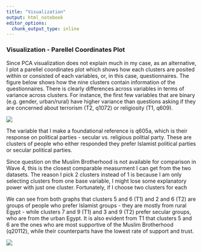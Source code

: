 ```yaml
---
title: "Visualization"
output: html_notebook
editor_options: 
  chunk_output_type: inline
---
```


### Visualization - Parellel Coordinates Plot

Since PCA visualization does not explain much in my case, as an alternative, I plot a parellel coordinates plot which shows how each clusters are posited within or consisted of each variables, or, in this case, questionnaires. The figure below shows how the nine clusters contain information of the questionnaires. There is clearly differences across variables in terms of variance across clusters. For instance, the first few variables that are binary (e.g. gender, urban/rural) have higher variance than questions asking if they are concerned about terrorism (T2, q1072) or religiosity (T1, q609).  

![](coord1.png)


The variable that I make a foundational reference is q605a, which is their response on political parties - secular vs. religious politial party. These are clusters of people who either responded they prefer Islamist political parties or secular political parties. 

Since question on the Muslim Brotherhood is not available for comparison in Wave 4, this is the closest comparable measurment I can get from the two datasets. The reason I pick 2 clusters instead of 1 is because I am only selecting clusters from one base variable, I might lose some explanatory power with just one cluster. Fortunately, if I choose two clusters for each 
 
We can see from both graphs that clusters 5 and 6 (T1) and 2 and 6 (T2) are groups of people who prefer Islamist groups - they are mostly from rural Egypt - while clusters 7 and 9 (T1) and 3 and 9 (T2) prefer secular groups, who are from the urban Egypt. It is also evident from T1 that clusters 5 and 6 are the ones who are most supportive of the Muslim Brotherhood (q20112), while their counterparts have the lowest rate of support and trust.  

![](coord2.png)
